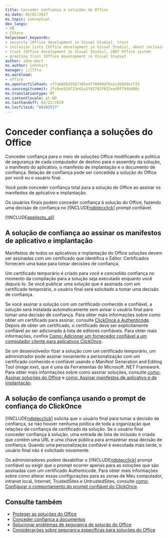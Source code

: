 ```yaml
---
title: Conceder confiança a soluções do Office
ms.date: 02/02/2017
ms.topic: conceptual
dev_langs:
- VB
- CSharp
helpviewer_keywords:
- security [Office development in Visual Studio], trust
- inclusion lists [Office development in Visual Studio], about inclusion lists
- trust [Office development in Visual Studio], 2007 Office system
- granting trust [Office development in Visual Studio]
author: John-Hart
ms.author: johnhart
manager: jillfra
ms.workload:
- office
ms.openlocfilehash: cf7a68d5d3567305e4f70049d76a1c260ddecf25
ms.sourcegitcommit: 1fc6ee928733e61a1f42782f832ead9f7946d00c
ms.translationtype: MT
ms.contentlocale: pt-BR
ms.lasthandoff: 04/22/2019
ms.locfileid: "60102517"
---
```

# <a name="grant-trust-to-office-solutions"></a>Conceder confiança a soluções do Office
  Conceder confiança para o meio de soluções Office modificando a política de segurança de cada computador de destino para o assembly da solução, o manifesto do aplicativo, o manifesto de implantação e o documento de confiança. Relação de confiança pode ser concedida a solução do Office por você ou o usuário final.

 Você pode conceder confiança total para a solução do Office ao assinar os manifestos de aplicativo e implantação.

 Os usuários finais podem conceder confiança à solução do Office, fazendo uma decisão de confiança no [!INCLUDE[ndptecclick](../vsto/includes/ndptecclick-md.md)] prompt confiável.

 [!INCLUDE[appliesto_all](../vsto/includes/appliesto-all-md.md)]

## <a name="Signing"></a> A solução de confiança ao assinar os manifestos de aplicativo e implantação
 Manifestos de todos os aplicativos e implantação do Office soluções devem ser assinadas com um certificado que identifica o Editor. Certificados fornecem uma base para tomar decisões de confiança.

 Um certificado temporário é criado para você e concedido confiança no momento da compilação para a solução seja executado enquanto você depurá-lo. Se você publicar uma solução que é assinada com um certificado temporário, o usuário final será solicitado a tomar uma decisão de confiança.

 Se você assinar a solução com um certificado conhecido e confiável, a solução será instalada automaticamente sem avisar o usuário final para tomar uma decisão de confiança. Para obter mais informações sobre como obter um certificado para assinar, consulte [ClickOnce e Authenticode](../deployment/clickonce-and-authenticode.md). Depois de obter um certificado, o certificado deve ser explicitamente confiável ao ser adicionado à lista de editores confiáveis. Para obter mais informações, confira [Como: Adicionar um fornecedor confiável a um computador cliente para aplicativos ClickOnce](../deployment/how-to-add-a-trusted-publisher-to-a-client-computer-for-clickonce-applications.md).

 Se um desenvolvedor fizer a solução com um certificado temporário, um administrador pode assinar novamente a personalização com um certificado conhecido e confiável usando o Manifest Generation and Editing Tool (*mage.exe*), que é uma da Ferramentas do Microsoft .NET Framework. Para obter mais informações sobre como assinar soluções, consulte [como: Assinar soluções do Office](../vsto/how-to-sign-office-solutions.md) e [como: Assinar manifestos de aplicativo e de implantação](../ide/how-to-sign-application-and-deployment-manifests.md).

## <a name="TrustPrompt"></a>A solução de confiança usando o prompt de confiança do ClickOnce
 [!INCLUDE[ndptecclick](../vsto/includes/ndptecclick-md.md)] solicita que o usuário final para tomar a decisão de confiança, se não houver nenhuma política de toda a organização que relações de confiança de certificado da solução. Se o usuário final conceder confiança à solução, uma entrada de lista de inclusão é criada que contém uma URL e uma chave pública para armazenar essa decisão de confiança. Quando uma personalização confiável é executada mais tarde, o usuário final não é solicitado novamente.

 Os administradores podem desabilitar o [!INCLUDE[ndptecclick](../vsto/includes/ndptecclick-md.md)] prompt confiável ou exigir que o prompt ocorrer apenas para as soluções que são assinadas com um certificado Authenticode. Para obter mais informações sobre como alterar essas configurações para as zonas de Meu computador, intranet local, Internet, TrustedSites e UntrustedSites, consulte [como: Configurar o comportamento do prompt confiável do ClickOnce](../deployment/how-to-configure-the-clickonce-trust-prompt-behavior.md).

## <a name="see-also"></a>Consulte também

- [Proteger as soluções do Office](../vsto/securing-office-solutions.md)
- [Conceder confiança a documentos](../vsto/granting-trust-to-documents.md)
- [Solucionar problemas de segurança de solução do Office](../vsto/troubleshooting-office-solution-security.md)
- [Considerações sobre segurança específicas para soluções do Office](../vsto/specific-security-considerations-for-office-solutions.md)